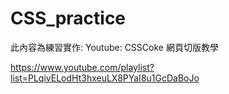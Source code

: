 # CSS_practice
 
此內容為練習實作: Youtube: CSSCoke 網頁切版教學

https://www.youtube.com/playlist?list=PLqivELodHt3hxeuLX8PYaI8u1GcDaBoJo
